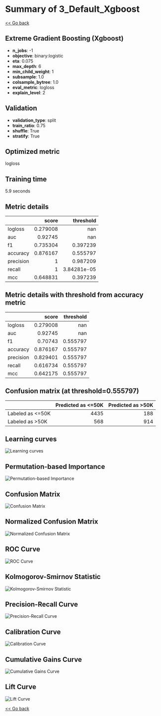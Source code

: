 # Summary of 3_Default_Xgboost

[<< Go back](../README.md)


## Extreme Gradient Boosting (Xgboost)
- **n_jobs**: -1
- **objective**: binary:logistic
- **eta**: 0.075
- **max_depth**: 6
- **min_child_weight**: 1
- **subsample**: 1.0
- **colsample_bytree**: 1.0
- **eval_metric**: logloss
- **explain_level**: 2

## Validation
 - **validation_type**: split
 - **train_ratio**: 0.75
 - **shuffle**: True
 - **stratify**: True

## Optimized metric
logloss

## Training time

5.9 seconds

## Metric details
|           |    score |     threshold |
|:----------|---------:|--------------:|
| logloss   | 0.279008 | nan           |
| auc       | 0.92745  | nan           |
| f1        | 0.735304 |   0.397239    |
| accuracy  | 0.876167 |   0.555797    |
| precision | 1        |   0.987209    |
| recall    | 1        |   3.84281e-05 |
| mcc       | 0.648831 |   0.397239    |


## Metric details with threshold from accuracy metric
|           |    score |   threshold |
|:----------|---------:|------------:|
| logloss   | 0.279008 |  nan        |
| auc       | 0.92745  |  nan        |
| f1        | 0.70743  |    0.555797 |
| accuracy  | 0.876167 |    0.555797 |
| precision | 0.829401 |    0.555797 |
| recall    | 0.616734 |    0.555797 |
| mcc       | 0.642175 |    0.555797 |


## Confusion matrix (at threshold=0.555797)
|                  |   Predicted as <=50K |   Predicted as >50K |
|:-----------------|---------------------:|--------------------:|
| Labeled as <=50K |                 4435 |                 188 |
| Labeled as >50K  |                  568 |                 914 |

## Learning curves
![Learning curves](learning_curves.png)

## Permutation-based Importance
![Permutation-based Importance](permutation_importance.png)
## Confusion Matrix

![Confusion Matrix](confusion_matrix.png)


## Normalized Confusion Matrix

![Normalized Confusion Matrix](confusion_matrix_normalized.png)


## ROC Curve

![ROC Curve](roc_curve.png)


## Kolmogorov-Smirnov Statistic

![Kolmogorov-Smirnov Statistic](ks_statistic.png)


## Precision-Recall Curve

![Precision-Recall Curve](precision_recall_curve.png)


## Calibration Curve

![Calibration Curve](calibration_curve_curve.png)


## Cumulative Gains Curve

![Cumulative Gains Curve](cumulative_gains_curve.png)


## Lift Curve

![Lift Curve](lift_curve.png)



[<< Go back](../README.md)
